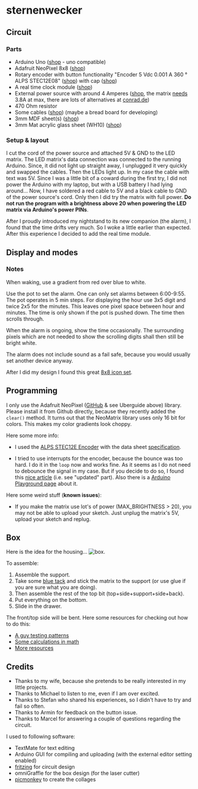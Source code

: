 # sternenwecker

## Circuit

### Parts

- Arduino Uno ([shop](http://www.amazon.de/SainSmart-Kompatibel-Entwicklungsbrett-ATmega328P-enthaltend/dp/B00760RLFO/ref=sr_1_6?ie=UTF8&qid=1425220236&sr=8-6&keywords=Sainsmart) - uno compatible)
- Adafruit NeoPixel 8x8 ([shop](http://www.flikto.de/products/adafruit-neopixel-neomatrix-8x8-64-rgb-led-pixel-matrix))
- Rotary encoder with button functionality "Encoder 5 Vdc 0.001 A 360 ° ALPS STEC12E08" ([shop](http://www.conrad.com/ce/en/product/700708/Encoder-5-Vdc-0001-A-360-ALPS-STEC12E08-1-pcs)) with cap ([shop](http://www.conrad.com/ce/en/product/700619/ALPS-DK13-164A645-Rotary-Knob-For-Encoder-With-Plastic-Shaft-Rotary-button-?ref=oz))
- A real time clock module ([shop](http://www.amazon.de/dp/B00NW50PA0))
- External power source with around 4 Amperes ([shop](http://www.amazon.de/dp/B004S7U4IO), the matrix [needs](https://learn.adafruit.com/adafruit-neopixel-uberguide/power) 3.8A at max, there are lots of alternatives at [conrad.de](http://conrad.de))
- 470 Ohm resistor
- Some cables ([shop](http://www.amazon.de/dp/B00PXBVRZS)) (maybe a bread board for developing)
- 3mm MDF sheet(s) ([shop](http://www.modulor.de/en/Wood-Cork/Fibreboards/MDF-Boards/MDF-brown-uncoated.html))
- 3mm Mat acrylic glass sheet (WH10) ([shop](http://www.modulor.de/en/Plastics-Rubber/Sheets-Mats-Films/Acrylic-Glass-GS-Sheets-and-Blocks/Plexiglas-GS-white-milky.html))

### Setup & layout

I cut the cord of the power source and attached 5V & GND to the LED matrix. The LED matrix's data connection was connected to the running Arduino. Since, it did not light up straight away, I unplugged it very quickly and swapped the cables. Then the LEDs light up. In my case the cable with text was 5V. Since I was a little bit of a coward during the first try, I did not power the Arduino with my laptop, but with a USB battery I had lying around... Now, I have soldered a red cable to 5V and a black cable to GND of the power source's cord. Only then I did try the matrix with full power. **Do not run the program with a brightness above 20 when powering the LED matrix via Arduino's power PINs**.

After I proudly introduced my nightstand to its new companion (the alarm), I found that the time drifts very much. So I woke a little earlier than expected. After this experience I decided to add the real time module.

## Display and modes

### Notes

When waking, use a gradient from red over blue to white.

Use the pot to set the alarm. One can only set alarms between 6:00-9:55. The pot operates in 5 min steps. For displaying the hour use 3x5 digit and twice 2x5 for the minutes. This leaves one pixel space between hour and minutes.
The time is only shown if the pot is pushed down. The time then scrolls through.

When the alarm is ongoing, show the time occasionally. The surrounding pixels which are not needed to show the scrolling digits shall then still be bright white.

The alarm does not include sound as a fail safe, because you would usually set another device anyway.

After I did my design I found this great [8x8 icon set](http://graphicriver.net/item/nano-icons-8x8/4453769).

## Programming

I only use the Adafruit NeoPixel ([GitHub](https://github.com/adafruit/Adafruit_NeoPixel) & see Uberguide above) library. Please install it from Github directly, because they recently added the `clear()` method. It turns out that the NeoMatrix library uses only 16 bit for colors. This makes my color gradients look choppy.

Here some more info:

* I used the [ALPS STEC12E Encoder](http://www.reichelt.de/Drehimpulsgeber/STEC12E08/3/index.html?;ACTION=3;LA=5000;GROUP=B29;GROUPID=3714;ARTICLE=73923;START=0;SORT=artnr;OFFSET=16;SID=12T8NM5n8AAAIAAFaMoB8531a88b7cd82ed0595530ee4614f0159) with the data sheet [specification](https://cdn-reichelt.de/documents/datenblatt/F100/402097STEC12E08.PDF).

* I tried to use interrupts for the encoder, because the bounce was too hard. I do it in the `loop` now and works fine. As it seems as I do not need to debounce the signal in my case. But if you decide to do so, I found this [nice article](https://hifiduino.wordpress.com/2010/10/20/rotaryencoder-hw-sw-no-debounce) (i.e. see "updated" part). Also there is a [Arduino Playground page](http://playground.arduino.cc/code/bounce) about it.

Here some weird stuff (**known issues**):

- If you make the matrix use lot's of power (MAX_BRIGHTNESS > 20), you may not be able to upload your sketch. Just unplug the matrix's 5V, upload your sketch and replug.

## Box

Here is the idea for the housing...
![box](https://raw.githubusercontent.com/motine/sternenwecker/master/studies/box-retro.jpg).

To assemble:

1. Assemble the support.
1. Take some [blue tack](http://en.wikipedia.org/wiki/Blu-Tack) and stick the matrix to the support (or use glue if you are sure what you are doing).
1. Then assemble the rest of the top bit (top+side+support+side+back).
1. Put everything on the bottom.
1. Slide in the drawer.

The front/top side will be bent. Here some resources for checking out how to do this:

* [A guy testing patterns](http://m.instructables.com/id/Curved-laser-bent-wood/?ALLSTEPS)
* [Some calculations in math](http://www.deferredprocrastination.co.uk/blog/2012/minimum-bend-radius/)
* [More resources](http://www.deferredprocrastination.co.uk/blog/category/def-proc/lattice-hinges/)


## Credits

* Thanks to my wife, because she pretends to be really interested in my little projects.
* Thanks to Michael to listen to me, even if I am over excited.
* Thanks to Stefan who shared his experiences, so I didn't have to try and fail so often. 
* Thanks to Armin for feedback on the button issue.
* Thanks to Marcel for answering a couple of questions regarding the circuit.


I used to following software:

* TextMate for text editing
* Arduino GUI for compiling and uploading (with the external editor setting enabled)
* [fritzing](fritzing.org) for circuit design
* omniGraffle for the box design (for the laser cutter)
* [picmonkey](http://www.picmonkey.com/) to create the collages
